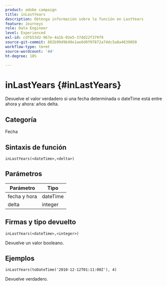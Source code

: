 ```yaml
---
product: adobe campaign
title: inLastYears
description: Obtenga información sobre la función en LastYears
feature: Journeys
role: Data Engineer
level: Experienced
exl-id: cdf653d2-967e-4a1b-92e5-37dd22f379f9
source-git-commit: 882b99d9b49e1ae6d0f97872a74dc5a8a4639050
workflow-type: tm+mt
source-wordcount: '44'
ht-degree: 18%

---
```


# inLastYears {#inLastYears}

Devuelve el valor verdadero si una fecha determinada o dateTime está entre ahora y ahora: años delta.

## Categoría

Fecha

## Sintaxis de función

`inLastYears(<dateTime>,<delta>)`

## Parámetros

| Parámetro | Tipo |
|-----------|------------------|
| fecha y hora | dateTime |
| delta | integer |

## Firmas y tipo devuelto

`inLastYears(<dateTime>,<integer>)`

Devuelve un valor booleano.

## Ejemplos

`inLastYears(toDateTime('2010-12-12T01:11:00Z'), 4)`

Devuelve verdadero.
